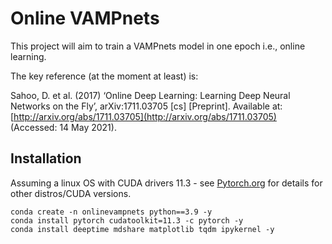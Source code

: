 # Online VAMPnets
This project will aim to train a VAMPnets model in one epoch i.e., online learning. 

The key reference (at the moment at least) is: 

Sahoo, D. et al. (2017) ‘Online Deep Learning: Learning Deep Neural Networks on the Fly’, arXiv:1711.03705 [cs] [Preprint]. Available at: [http://arxiv.org/abs/1711.03705](http://arxiv.org/abs/1711.03705) (Accessed: 14 May 2021).



## Installation

Assuming a linux OS with CUDA drivers 11.3 - see [Pytorch.org](pytorch.org) for details for other distros/CUDA versions.

```
conda create -n onlinevampnets python==3.9 -y
conda install pytorch cudatoolkit=11.3 -c pytorch -y 
conda install deeptime mdshare matplotlib tqdm ipykernel -y
```
